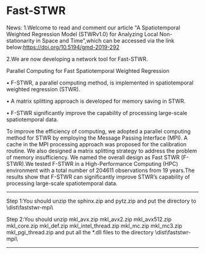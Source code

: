 # Fast-STWR

News: 
1.Welcome to read and comment our article "A Spatiotemporal Weighted Regression Model (STWRv1.0) for Analyzing Local Non-stationarity in Space and Time",which can be accessed via the link below:https://doi.org/10.5194/gmd-2019-292 

2.We are now developing a network tool for Fast-STWR. 

Parallel Computing for Fast Spatiotemporal Weighted Regression

• F-STWR, a parallel computing method, is implemented in spatiotemporal weighted regression (STWR).

• A matrix splitting approach is developed for memory saving in STWR.

• F-STWR significantly improve the capability of processing large-scale spatiotemporal data.

To improve the efficiency of computing, we adopted a parallel computing method for STWR by employing the Message Passing Interface (MPI). A cache in the MPI processing approach was proposed for the calibration routine. We also designed a matrix splitting strategy to address the problem of memory insufficiency. We named the overall design as Fast STWR (F-STWR).We tested F-STWR in a High-Performance Computing (HPC) environment with a total number of 204611 observations from 19 years.The results show that F-STWR can significantly improve STWR’s capability of processing large-scale spatiotemporal data. 

-------------------------------------------------------------------------------------------------------------------------------------------
Step 1:You should unzip the sphinx.zip and pytz.zip and put the directory to \dist\faststwr-mpi\ 

Step 2:You should unzip mkl_avx.zip mkl_avx2.zip mkl_avx512.zip mkl_core.zip mkl_def.zip mkl_intel_thread.zip mkl_mc.zip mkl_mc3.zip mkl_pgi_thread.zip  and  put all the *.dll files to the directory \dist\faststwr-mpi\

----------------------------------------------------------------------------------------------------------------------------------------
